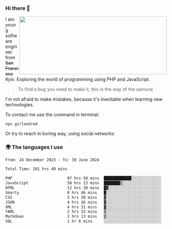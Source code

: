 ### Hi there 👋  

<img align='right' src="https://github-readme-stats.vercel.app/api?username=girlandred&count_private=true&show_icons=true&include_all_commits=true&hide_rank=true&hide_title=true&theme=buefy&card_width=300" width=460 height=180>


I am young software engineer from ~~San Francisco~~ Kyiv. Exploring the world of programming using PHP and JavaScript.


> To find a bug you need to make it, this is the way of the samurai



I'm not afraid to make mistakes, because it's inevitable when learning new technologies.

To contact me use the command in terminal:

```
npx girlandred
```

Or try to reach in boring way, using social networks


### 🌍 The languages I use

<!--START_SECTION:waka-->

```txt
From: 24 December 2023 - To: 30 June 2024

Total Time: 201 hrs 49 mins

PHP                        97 hrs 58 mins  ████████████░░░░░░░░░░░░░   48.54 %
JavaScript                 58 hrs 13 mins  ███████▒░░░░░░░░░░░░░░░░░   28.85 %
HTML                       12 hrs 28 mins  █▓░░░░░░░░░░░░░░░░░░░░░░░   06.18 %
Smarty                     8 hrs 46 mins   █░░░░░░░░░░░░░░░░░░░░░░░░   04.34 %
CSS                        5 hrs 30 mins   ▓░░░░░░░░░░░░░░░░░░░░░░░░   02.73 %
JSON                       4 hrs 36 mins   ▓░░░░░░░░░░░░░░░░░░░░░░░░   02.28 %
XML                        4 hrs 31 mins   ▓░░░░░░░░░░░░░░░░░░░░░░░░   02.24 %
YAML                       2 hrs 33 mins   ▒░░░░░░░░░░░░░░░░░░░░░░░░   01.26 %
Markdown                   2 hrs 13 mins   ▒░░░░░░░░░░░░░░░░░░░░░░░░   01.10 %
SQL                        1 hr 6 mins     ░░░░░░░░░░░░░░░░░░░░░░░░░   00.55 %
```

<!--END_SECTION:waka-->
